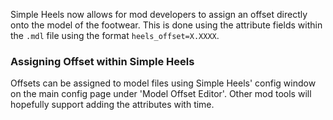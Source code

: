 Simple Heels now allows for mod developers to assign an offset directly onto the model of the footwear. This is done using the attribute fields within the `.mdl` file using the format `heels_offset=X.XXXX`.

### Assigning Offset within Simple Heels

Offsets can be assigned to model files using Simple Heels' config window on the main config page under 'Model Offset Editor'. Other mod tools will hopefully support adding the attributes with time.

